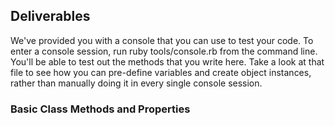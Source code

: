 ## Deliverables

We've provided you with a console that you can use to test your code. To enter a console session, run ruby tools/console.rb from the command line. You'll be able to test out the methods that you write here. Take a look at that file to see how you can pre-define variables and create object instances, rather than manually doing it in every single console session.

### Basic Class Methods and Properties
